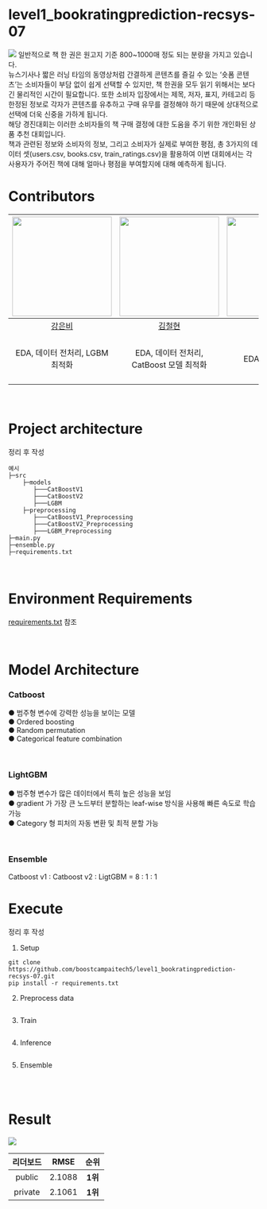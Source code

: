 # level1_bookratingprediction-recsys-07
<img src="https://user-images.githubusercontent.com/54920378/234452430-e1afaf0a-24a9-4598-bc97-d392a5892624.png">
일반적으로 책 한 권은 원고지 기준 800~1000매 정도 되는 분량을 가지고 있습니다.  

<br /> 
뉴스기사나 짧은 러닝 타임의 동영상처럼 간결하게 콘텐츠를 즐길 수 있는 ‘숏폼 콘텐츠’는 소비자들이 부담 없이 쉽게 선택할 수 있지만, 책 한권을 모두 읽기 위해서는 보다 긴 물리적인 시간이 필요합니다. 또한 소비자 입장에서는 제목, 저자, 표지, 카테고리 등 한정된 정보로 각자가 콘텐츠를 유추하고 구매 유무를 결정해야 하기 때문에 상대적으로 선택에 더욱 신중을 가하게 됩니다.  

<br /> 
해당 경진대회는 이러한 소비자들의 책 구매 결정에 대한 도움을 주기 위한 개인화된 상품 추천 대회입니다.

<br /> 
책과 관련된 정보와 소비자의 정보, 그리고 소비자가 실제로 부여한 평점, 총 3가지의 데이터 셋(users.csv, books.csv, train_ratings.csv)을 활용하여 이번 대회에서는 각 사용자가 주어진 책에 대해 얼마나 평점을 부여할지에 대해 예측하게 됩니다.

<br /> 

# Contributors
| <img src="https://user-images.githubusercontent.com/54920378/234445940-62c40bf9-793e-4961-82c0-0154641ddccb.png" width=200> | <img src="https://user-images.githubusercontent.com/54920378/234445810-920b34cc-8c3f-411e-980d-3f48d754bc82.png" width=200> | <img src="https://user-images.githubusercontent.com/54920378/234445975-9d02a616-ae78-4bca-9e9e-f0962748c666.png" width=200> | <img src="https://user-images.githubusercontent.com/54920378/234446009-f6bf5790-f164-4c63-a6fb-293dd0ff258b.png" width=200> | 
| :-------------------------------------------------------------------------------------------------------------------------: | :-------------------------------------------------------------------------------------------------------------------------: | :-------------------------------------------------------------------------------------------------------------------------: | :-------------------------------------------------------------------------------------------------------------------------: | 
|                                           [강은비](https://github.com/ebbbi)                                            |                                           [김철현](https://github.com/Risk-boy)                                            |                                            [이한정](https://github.com/leehanjeong)                                            |                                         [최민수](https://github.com/MSGitt)                                          |                    
EDA, 데이터 전처리, LGBM 최적화 | EDA, 데이터 전처리, CatBoost 모델 최적화 | EDA, 데이터 전처리 | EDA, 데이터 전처리, CatBoost 모델 설계 및 최적화, 팀 목표 설정 및 스케줄 관리 |  

<br /> 

# Project architecture
정리 후 작성
```
예시
├─src
	├─models
	   ├───CatBoostV1
	   ├───CatBoostV2
	   ├───LGBM
	├─preprocessing
	   ├───CatBoostV1_Preprocessing
	   ├───CatBoostV2_Preprocessing
	   ├───LGBM_Preprocessing
├─main.py
├─ensemble.py
├─requirements.txt
```
<br /> 

# Environment Requirements
[requirements.txt](https://github.com/boostcampaitech5/level1_bookratingprediction-recsys-07/blob/main/requirements.txt) 참조

<br /> 

# Model Architecture
### Catboost
● 범주형 변수에 강력한 성능을 보이는 모델  
● Ordered boosting  
● Random permutation  
● Categorical feature combination 

<br />

### LightGBM
● 범주형 변수가 많은 데이터에서 특히 높은 성능을 보임  
● gradient 가 가장 큰 노드부터 분할하는 leaf-wise 방식을 사용해 빠른 속도로 학습 가능  
● Category 형 피처의 자동 변환 및 최적 분할 가능

<br />

### Ensemble
Catboost v1 : Catboost v2 : LigtGBM = 8 : 1 : 1
<br /> 

# Execute
정리 후 작성
1. Setup
```
git clone https://github.com/boostcampaitech5/level1_bookratingprediction-recsys-07.git
pip install -r requirements.txt
```
2. Preprocess data  
```
```
3. Train
```
```
4. Inference
```
```
5. Ensemble
```
```

<br /> 

# Result
<img src="https://user-images.githubusercontent.com/54920378/234447340-7dac13b0-7984-48cd-b3fb-2f485bff7e3a.png">  

|리더보드| RMSE  |     순위     |
|:--------:|:------:|:----------:|
|public| 2.1088 |  **1위**   |
|private| 2.1061 | **1위** |

<br /> 
